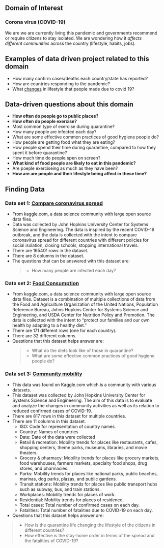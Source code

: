 ## Domain of Interest
  ### Corona virus (COVID-19)
  We are we are currently living this pandemic and governments recommend or require citizens to stay isolated. We are wondering how it _affects different communities_ across the country (lifestyle, habits, jobs).

## Examples of data driven project related to this domain
  - How many confirm cases/deaths each country/state has reported?
  - How are countries responding to the pandemic?
  - What [changes](https://www.statista.com/statistics/1105960/changes-to-the-general-lifestyle-due-to-covid-19-in-selected-countries/)  in lifestyle that people made due to covid 19?

## Data-driven questions about this domain
  - **How often do people go to public places?**
  - **How often do people exercise?**
  - Most common type of exercise during quarantine?
  - How many people are infected each day?
  - What are some effective common practices of good hygiene people do?
  - How people are getting food what they are eating?
  - How people spend their time during quarantine, compared to how they spent it before quarantine?
  - How much time do people spen on screen?
  - **What kind of food people are likely to eat in this pandemic?**
  - Are poeple exerciseing as much as they have been?
  - **How are are people and their lifestyle being affect in these time?**

## Finding Data
### Data set 1: [Compare coronavirus spread](https://www.kaggle.com/gpreda/coronavirus-2019ncov)
  - From kaggle.com, a data science community with large open source data files.
  - Data was collected by John Hopkins University Center for Systems Science and Engineering. The data is inspired by the recent COVID-19 outbreak, and the data is collected with the intent to compare coronavirus spread for different countries with different policies for social isolation, closing schools, stopping international travels.
  - There are 165401 rows in the dataset.
  - There are 8 columns in the dataset.
  -  The questions that can be answered with this dataset are:
      > - How many people are infected each day?

### Data set 2: [Food Consumption](https://www.kaggle.com/mariaren/covid19-healthy-diet-dataset?select=Food_Supply_kcal_Data.csv)
  - From kaggle.com, a data science community with large open source data files.
Dataset is a combination of multiple collections of data from the Food and Agriculture Organization of the United Nations, Population Reference Bureau, Johns Hopkins Center for Systems Science and Engineering, and USDA Center for Nutrition Policy and Promotion. The data is collected with the intent to “protect our families and our own health by adapting to a healthy diet.”
  - There are 171 different rows (one for each country).
  - There are 32 different columns.
  - Questions that this dataset helps answer are:
    > - What do the diets look like of those in quarantine?
    > - What are some effective common practices of good hygiene people do?


### Data set 3: [Community mobility](https://www.kaggle.com/gustavomodelli/covid-community-measures)
  - This data was found on Kaggle.com which is a community with various datasets.
  - This dataset was collected by John Hopkins University Center for Systems Science and Engineering. The aim of this data is to evaluate and analyze the changes in community activities as well as its relation to reduced confirmed cases of COVID-19.
  - There are 817 rows in this dataset for multiple countries.
  - There are 11 columns in this dataset.
    - ISO: Code for representation of country names.
    - Country: Names of countries
    - Date: Date of the data were collected
    - Retail & recreation: Mobility trends for places like restaurants, cafes, shopping centers, theme parks, museums, libraries, and movie theaters.
    - Grocery & pharmacy: Mobility trends for places like grocery markets, food warehouses, farmers markets, specialty food shops, drug stores, and pharmacies.
    - Parks: Mobility trends for places like national parks, public beaches, marinas, dog parks, plazas, and public gardens.
    - Transit stations: Mobility trends for places like public transport hubs such as subway, bus, and train stations.
    - Workplaces: Mobility trends for places of work.
    - Residential: Mobility trends for places of residence.
    - Total cases: Total number of confirmed cases on each day.
    - Fatalities: Total number of fatalities due to COVID-19 on each day.
  - Questions that this dataset helps answer are:
  > - How is the quarantine life changing the lifestyle of the citizens in different countries?
  > - How effective is the stay-home order in terms of the spread and the fatalities of COVID-19?
